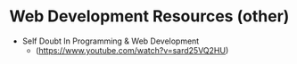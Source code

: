 # Web Development Resources (other)

- Self Doubt In Programming & Web Development
  * (https://www.youtube.com/watch?v=sard25VQ2HU)
  
